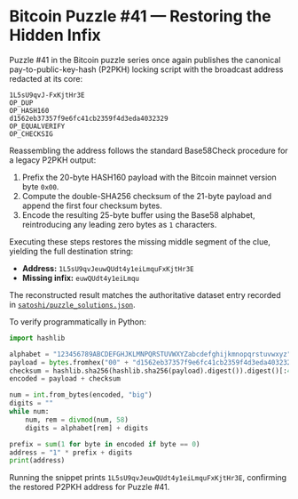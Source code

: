 # Bitcoin Puzzle #41 — Restoring the Hidden Infix

Puzzle #41 in the Bitcoin puzzle series once again publishes the canonical pay-to-public-key-hash (P2PKH) locking script with the broadcast address redacted at its core:

```
1L5sU9qvJ-FxKjtHr3E
OP_DUP
OP_HASH160
d1562eb37357f9e6fc41cb2359f4d3eda4032329
OP_EQUALVERIFY
OP_CHECKSIG
```

Reassembling the address follows the standard Base58Check procedure for a legacy P2PKH output:

1. Prefix the 20-byte HASH160 payload with the Bitcoin mainnet version byte `0x00`.
2. Compute the double-SHA256 checksum of the 21-byte payload and append the first four checksum bytes.
3. Encode the resulting 25-byte buffer using the Base58 alphabet, reintroducing any leading zero bytes as `1` characters.

Executing these steps restores the missing middle segment of the clue, yielding the full destination string:

- **Address:** `1L5sU9qvJeuwQUdt4y1eiLmquFxKjtHr3E`
- **Missing infix:** `euwQUdt4y1eiLmqu`

The reconstructed result matches the authoritative dataset entry recorded in [`satoshi/puzzle_solutions.json`](../satoshi/puzzle_solutions.json).

To verify programmatically in Python:

```python
import hashlib

alphabet = "123456789ABCDEFGHJKLMNPQRSTUVWXYZabcdefghijkmnopqrstuvwxyz"
payload = bytes.fromhex("00" + "d1562eb37357f9e6fc41cb2359f4d3eda4032329")
checksum = hashlib.sha256(hashlib.sha256(payload).digest()).digest()[:4]
encoded = payload + checksum

num = int.from_bytes(encoded, "big")
digits = ""
while num:
    num, rem = divmod(num, 58)
    digits = alphabet[rem] + digits

prefix = sum(1 for byte in encoded if byte == 0)
address = "1" * prefix + digits
print(address)
```

Running the snippet prints `1L5sU9qvJeuwQUdt4y1eiLmquFxKjtHr3E`, confirming the restored P2PKH address for Puzzle #41.
